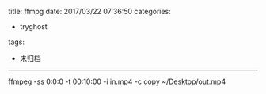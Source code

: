 title: ffmpg
date: 2017/03/22 07:36:50
categories:
 - tryghost

tags:
 - 未归档 



---

ffmpeg -ss 0:0:0 -t 00:10:00 -i in.mp4 -c copy ~/Desktop/out.mp4



